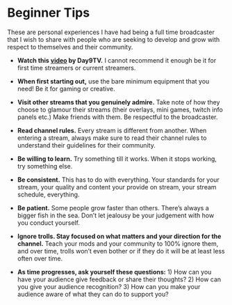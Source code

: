 # Beginner Tips

These are personal experiences I have had being a full time broadcaster that I wish to share with people who are seeking to develop and grow with respect to themselves and their community.

* **Watch this [video](https://www.youtube.com/watch?v=XCC0ktLKzo0) by Day9TV.**
  I cannot recommend it enough be it for first time streamers or current
  streamers.

* **When first starting out,** use the bare minimum equipment that you need! Be
  it for gaming or creative.

* **Visit other streams that you genuinely admire.** Take note of how they
  choose to glamour their streams (their overlays, mini games, twitch info
  panels etc.) Make friends with them. Be respectful to the broadcaster.

* **Read channel rules.** Every stream is different from another. When entering
  a stream, always make sure to read their channel rules to understand their
  guidelines for their community.

* **Be willing to learn.** Try something till it works. When it stops working,
  try something else.

* **Be consistent.** This has to do with everything. Your standards for your
  stream, your quality and content your provide on stream, your stream
  schedule, everything.

* **Be patient.** Some people grow faster than others. There’s always a bigger
  fish in the sea. Don’t let jealousy be your judgement with how you conduct
  yourself.

* **Ignore trolls. Stay focused on what matters and your direction for the
  channel.** Teach your mods and your community to 100% ignore them, and over
  time, trolls won’t even bother or if they do it will be at least less often
  over time.

* **As time progresses, ask yourself these questions:** 1) How can you have your
  audience give feedback or share their thoughts? 2) How can you give your
  audience recognition? 3) How can you make your audience aware of what they
  can do to support you?
